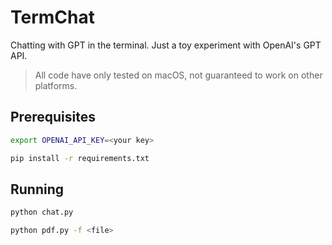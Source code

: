 # TermChat

Chatting with GPT in the terminal. Just a toy experiment with OpenAI's GPT API.

> All code have only tested on macOS, not guaranteed to work on other platforms.

## Prerequisites

```bash
export OPENAI_API_KEY=<your key>
```

```bash
pip install -r requirements.txt
```

## Running

```bash
python chat.py
```

<script async id="asciicast-Ewv7HoFCBc1s2RrulEQ2ou3SC" src="https://asciinema.org/a/Ewv7HoFCBc1s2RrulEQ2ou3SC.js"></script>

```bash
python pdf.py -f <file>
```

<script async id="asciicast-8EdULKTLvgi1nFlYRmS7zMl5U" src="https://asciinema.org/a/8EdULKTLvgi1nFlYRmS7zMl5U.js"></script>